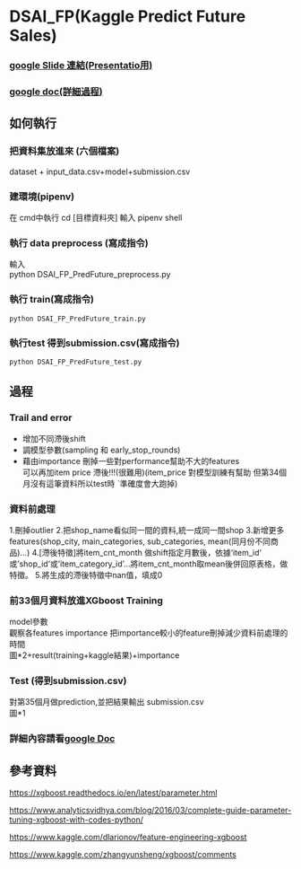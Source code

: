 # DSAI_FP(Kaggle Predict Future Sales)   
### [google Slide 連結(Presentatio用)]() 
### [google doc(詳細過程)]()

##  如何執行  
### 把資料集放進來  (六個檔案) 
dataset + input_data.csv+model+submission.csv
### 建環境(pipenv)  
在 cmd中執行
    cd [目標資料夾]
輸入
    pipenv shell
### 執行 data preprocess (寫成指令)   
輸入  
    python DSAI_FP_PredFuture_preprocess.py
### 執行 train(寫成指令)  
    python DSAI_FP_PredFuture_train.py
### 執行test 得到submission.csv(寫成指令)  
    python DSAI_FP_PredFuture_test.py

 
 

## 過程

### Trail and error  
* 增加不同滯後shift  
* 調模型參數(sampling 和 early_stop_rounds)  
* 藉由importance 刪掉一些對performance幫助不大的features  
可以再加item price 滯後!!!(很難用)(item_price 對模型訓練有幫助 但第34個月沒有這筆資料所以test時 ˋ準確度會大跑掉)

### 資料前處理   
1.刪掉outlier
2.把shop_name看似同一間的資料,統一成同一間shop
3.新增更多features(shop_city, main_categories, sub_categories, mean(同月份不同商品)...)
4.[滯後特徵]將item_cnt_month 做shift指定月數後，依據‘item_id‘ 或’shop_id‘或’item_category_id’…將item_cnt_month取mean後併回原表格，做特徵。
5.將生成的滯後特徵中nan值，填成0

### 前33個月資料放進XGboost Training  
model參數  
觀察各features importance 把importance較小的feature刪掉減少資料前處理的時間  
圖*2+result(training+kaggle結果)+importance

### Test (得到submission.csv)    
對第35個月做prediction,並把結果輸出 submission.csv  
圖*1
  
### 詳細內容請看[google Doc]()

## 參考資料  

https://xgboost.readthedocs.io/en/latest/parameter.html  

https://www.analyticsvidhya.com/blog/2016/03/complete-guide-parameter-tuning-xgboost-with-codes-python/  

https://www.kaggle.com/dlarionov/feature-engineering-xgboost  

https://www.kaggle.com/zhangyunsheng/xgboost/comments   

